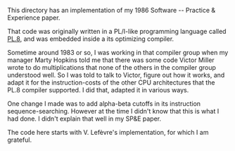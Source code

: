 This directory has an implementation of my 1986 Software -- Practice & Experience paper.

That code was originally written in a PL/I-like programming language called [PL.8](https://en.wikipedia.org/wiki/PL/8), and was embedded inside a its optimizing compiler.

Sometime around 1983 or so, I was working in that compiler group when my manager Marty Hopkins told me that there was some code Victor Miller wrote to do multiplications that none of the others in the compiler group understood well. So I was told to talk to Victor, figure out how it works, and adapt it for the instruction-costs of the other CPU architectures that the PL.8 compiler supported. I did that, adapted it in various ways.

One change I made was to add alpha-beta cutoffs in its instruction sequence-searching. However at the time I didn't know that this is what I had done. I didn't explain that well in my SP&E paper.

The code here starts with V. Lefèvre's implementation, for which I am grateful.

